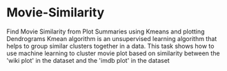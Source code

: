# Movie-Similarity
Find Movie Similarity from Plot Summaries using Kmeans and plotting Dendrograms
Kmean algorithm is an unsupervised learning algorithm that helps to group similar clusters together in a data.
This task shows how to use machine learning to cluster movie plot based on similarity between the 'wiki plot' in the dataset and the 'imdb plot' in the dataset
